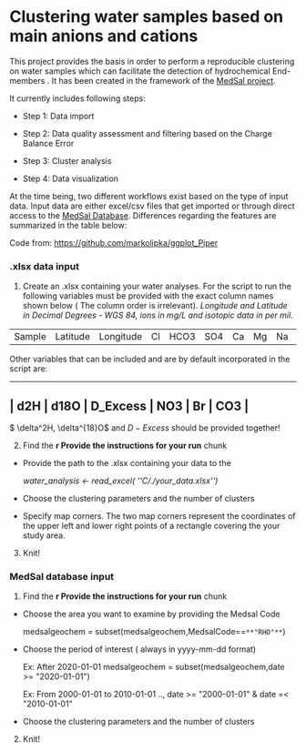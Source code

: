 # Clustering water samples based on main anions and cations

This project provides the basis in order to perform a reproducible clustering on water samples which can facilitate the detection of hydrochemical End-members . It has been created in the framework of the [MedSal project](https://medsal.eu/).

It currently includes following steps:

-   Step 1: Data import

-   Step 2: Data quality assessment and filtering based on the Charge Balance Error

-   Step 3: Cluster analysis

-   Step 4: Data visualization

At the time being, two different workflows exist based on the type of input data. Input data are either excel/csv files that get imported or through direct access to the [MedSal Database](https://www.uhydro.de/medsaldba). Differences regarding the features are summarized in the table below:






Code from: <https://github.com/markolipka/ggplot_Piper>

### .xlsx data input

1) Create an .xlsx containing your water analyses. For the script to run the following variables must be provided with the exact column names shown below ( The column order is irrelevant). *Longitude and Latitude in Decimal Degrees - WGS 84, ions in mg/L and isotopic data in per mil.*

|        |          |           |     |      |     |     |     |     |     |
|--------|----------|-----------|---- |------|-----|-----|-----|-----|-----|
| Sample | Latitude | Longitude | Cl  | HCO3 | SO4 | Ca  | Mg  | Na  | K   |

Other variables that can be included and are by default incorporated in the script are:

------------------------------------
| d2H | d18O  | D_Excess | NO3 | Br | CO3 |
------------------------------------

$ \delta^2H, \delta^{18}O$ and $D-Excess$ should be provided together!

2) Find the **r Provide the instructions for your run** chunk

-   Provide the path to the .xlsx containing your data to the

    *water_analysis <- read_excel( ''C/./your_data.xlsx'')*

-   Choose the clustering parameters and the number of clusters

-   Specify map corners. The two map corners represent the coordinates of the upper left and lower right points of a rectangle covering the your study area.

3)  Knit!

### MedSal database input

1) Find the **r Provide the instructions for your run** chunk

-   Choose the area you want to examine by providing the Medsal Code

    medsalgeochem = subset(medsalgeochem,MedsalCode==`**"RHO"**`)

-   Choose the period of interest ( always in yyyy-mm-dd format)

    Ex:  After 2020-01-01 medsalgeochem = subset(medsalgeochem,date \>= "2020-01-01")

    Ex:  From 2000-01-01 to 2010-01-01  .., date \>= "2000-01-01" & date =\< "2010-01-01"

-   Choose the clustering parameters and the number of clusters

2) Knit!
